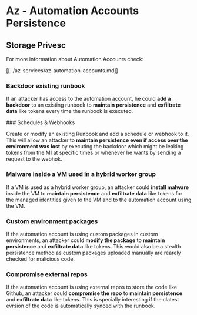 # Az - Automation Accounts Persistence

## Storage Privesc

For more information about Automation Accounts check:

[[../az-services/az-automation-accounts.md]]

### Backdoor existing runbook

If an attacker has access to the automation account, he could **add a backdoor** to an existing runbook to **maintain persistence** and **exfiltrate data** like tokens every time the runbook is executed.

### Schedules & Webhooks

Create or modify an existing Runbook and add a schedule or webhook to it. This will allow an attacker to **maintain persistence even if access over the environment was lost** by executing the backdoor which might be leaking tokens from the MI at specific times or whenever he wants by sending a request to the webhok.

### Malware inside a VM used in a hybrid worker group

If a VM is used as a hybrid worker group, an attacker could **install malware** inside the VM to **maintain persistence** and **exfiltrate data** like tokens for the managed identities given to the VM and to the automation account using the VM.

### Custom environment packages

If the automation account is using custom packages in custom environments, an attacker could **modify the package** to **maintain persistence** and **exfiltrate data** like tokens. This would also be a stealth persistence method as custom packages uploaded manually are rearely checked for malicious code.

### Compromise external repos

If the automation account is using external repos to store the code like Github, an attacker could **compromise the repo** to **maintain persistence** and **exfiltrate data** like tokens. This is specially interesting if the clatest evrsion of the code is automatically synced with the runbook.

